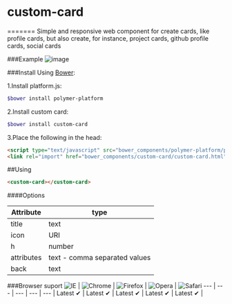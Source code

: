 custom-card
===========
=======
Simple and responsive web component for create cards, like profile cards,  but also create, for instance, project cards, github profile cards, social cards

###Example
![image](http://snag.gy/ZVfoK.jpg)

###Install
 Using [Bower](http://bower.io):
 
 1.Install platform.js:
  
 ```sh
 $bower install polymer-platform
 ```
 
2.Install custom card:
 
```sh
$bower install custom-card
```

3.Place the following in the head:

```html
<script type="text/javascript" src="bower_components/polymer-platform/platform.js"></script>
<link rel="import" href="bower_components/custom-card/custom-card.html"/>
```
##Using
```html
<custom-card></custom-card>
```
####Options

Attribute  |type     						|	 
---		   |---      						|
title	   |text    			    		|	
icon       |URI      						|
h          |number					        |
attributes |text - comma separated values	|
back	   |text							|


###Browser suport
![IE](https://cloud.githubusercontent.com/assets/398893/3528325/20373e76-078e-11e4-8e3a-1cb86cf506f0.png) | ![Chrome](https://cloud.githubusercontent.com/assets/398893/3528328/23bc7bc4-078e-11e4-8752-ba2809bf5cce.png) | ![Firefox](https://cloud.githubusercontent.com/assets/398893/3528329/26283ab0-078e-11e4-84d4-db2cf1009953.png) | ![Opera](https://cloud.githubusercontent.com/assets/398893/3528330/27ec9fa8-078e-11e4-95cb-709fd11dac16.png) | ![Safari](https://cloud.githubusercontent.com/assets/398893/3528331/29df8618-078e-11e4-8e3e-ed8ac738693f.png)
--- | --- | --- | --- | --- |
Latest ✔ | Latest ✔ | Latest ✔ | Latest ✔ | Latest ✔ |
